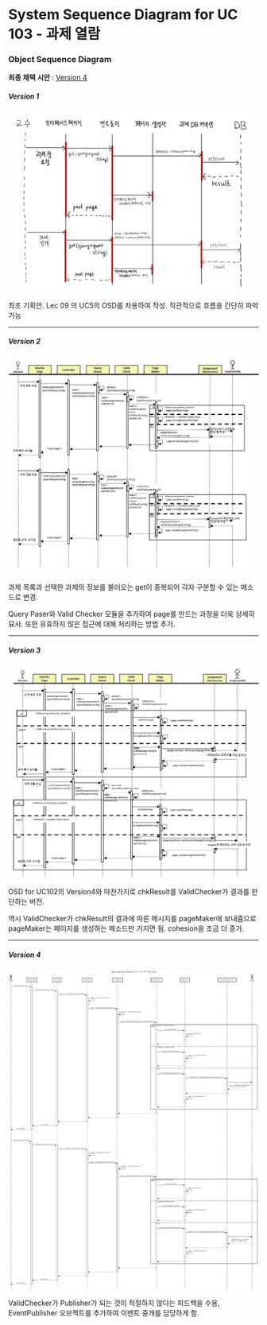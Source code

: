 # System Sequence Diagram for UC 103 - 과제 열람

### Object Sequence Diagram

__최종 채택 시안__ : [Version 4](#version-4)</br>

##### Version 1

![ver1](img/OSD%20for%20UC103(ver1).jpg)

최초 기획안.  Lec 09 의 UC5의 OSD를 차용하여 작성. 직관적으로 흐름을 간단히 파악가능

-------

##### Version 2

![ver2](img/OSD%20for%20UC103(ver2).jpg)



과제 목록과 선택한 과제의 정보를 불러오는 get이 중복되어 각자 구분할 수 있는 메소드로 변경.

Query Paser와 Valid Checker 모듈을 추가하여 page를 만드는 과정을 더욱 상세히 묘사. 또한 유효하지 않은 접근에 대해 처리하는 방법 추가.

------

##### Version 3

![ver3](img/OSD%20for%20UC103(ver3).JPG)

OSD for UC102의 Version4와 마찬가지로 chkResult를 ValidChecker가 결과를 판단하는 버전.

역시 ValidChecker가 chkResult의 결과에 따른 메시지를 pageMaker에 보내줌으로 pageMaker는 페이지를 생성하는 메소드만 가지면 됨. cohesion을 조금 더 증가.

-------

##### Version 4

![ver4](img/OSD%20for%20UC103(ver4).png)

ValidChecker가 Publisher가 되는 것이 적절하지 않다는 피드백을 수용, EventPublisher 오브젝트를 추가하여 이벤트 중개를 담당하게 함.

